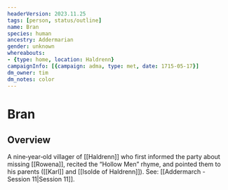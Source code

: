 ```yaml
---
headerVersion: 2023.11.25
tags: [person, status/outline]
name: Bran
species: human
ancestry: Addermarian
gender: unknown
whereabouts:
- {type: home, location: Haldrenn}
campaignInfo: [{campaign: adma, type: met, date: 1715-05-17}]
dm_owner: tim
dm_notes: color
---
```

# Bran

## Overview
A nine‑year‑old villager of [[Haldrenn]] who first informed the party about missing [[Rowena]], recited the “Hollow Men” rhyme, and pointed them to his parents ([[Karl]] and [[Isolde of Haldrenn]]). See: [[Addermarch - Session 11|Session 11]].
